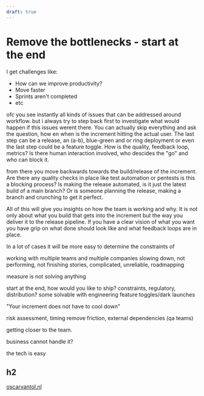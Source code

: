 ```yaml
---
draft: true
---
```

# Remove the bottlenecks - start at the end

I get challenges like:
- How can we improve productivity?
- Move faster
- Sprints aren't completed
- etc

ofc you see instantly all kinds of issues that can be addressed around workflow. but i always try to step back first to investigate what would happen if this issues werent there. You can actually skip everything and ask the question, how en when is the increment hitting the actual user. The last step can be a release, an (a-b), blue-green and or ring deployment or even the last step could be a feature toggle. How is the quality, feedback loop, metrics? Is there human interaction involved, who descides the "go" and who can block it.


from there you move backwards towards the build/release of the increment. Are there any quality checks in place like test automation or pentests is this a blocking process? Is making the release automated, is it just the latest build of a main branch? Or is someone planning the release, making a branch and crunching to get it perfect. 

All of this will give you insights on how the team is working and why. It is not only about what you build that gets into the increment but the way you deliver it to the release pipeline. If you have a clear vision of what you want you have grip on what done should look like and what feedback loops are in place.

In a lot of cases it will be more easy to determine the constraints of 


working with multiple teams and multiple companies
slowing down, not performing, not finishing stories, complicated, unreliable, roadmapping

measure is not solving anything

start at the end, how would you like to ship? constraints, regulatory, distribution?
some solvable with engineering
feature toggles/dark launches

"Your increment does not have to cool down"

risk assessment, timing
remove friction, external dependencies (qa teams)


getting closer to the team.

business cannot handle it?

the tech is easy



## h2


[oscarvantol.nl](https://oscarvantol.nl) 
